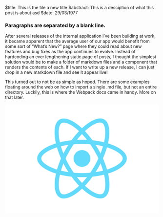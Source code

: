$title: This is the tile a new title
$abstract: This is a desciption of what this post is about asd 
$date: 29/03/1977

### Paragraphs are separated by a blank line.

After several releases of the internal application I’ve been building at work, it became apparent that the average user of our app would benefit from some sort of “What’s New?” page where they could read about new features and bug fixes as the app continues to evolve. Instead of hardcoding an ever lengthening static page of posts, I thought the simplest solution would be to make a folder of markdown files and a component that renders the contents of each. If I want to write up a new release, I can just drop in a new markdown file and see it appear live!

This turned out to not be as simple as hoped. There are some examples floating around the web on how to import a single .md file, but not an entire directory. Luckily, this is where the Webpack docs came in handy. More on that later.

![This is an image](./logo.svg)